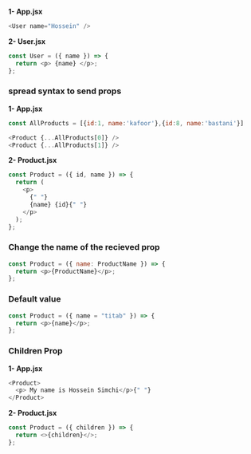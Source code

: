 **1- App.jsx**

```javascript
<User name="Hossein" />
```

**2- User.jsx**

```javascript
const User = ({ name }) => {
  return <p> {name} </p>;
};
```

### spread syntax to send props

**1- App.jsx**

```javascript
const AllProducts = [{id:1, name:'kafoor'},{id:8, name:'bastani'}]

<Product {...AllProducts[0]} />
<Product {...AllProducts[1]} />
```

**2- Product.jsx**

```javascript
const Product = ({ id, name }) => {
  return (
    <p>
      {" "}
      {name} {id}{" "}
    </p>
  );
};
```

### Change the name of the recieved prop

```javascript
const Product = ({ name: ProductName }) => {
  return <p>{ProductName}</p>;
};
```

### Default value

```javascript
const Product = ({ name = "titab" }) => {
  return <p>{name}</p>;
};
```

### Children Prop

**1- App.jsx**

```javascript
<Product>
  <p> My name is Hossein Simchi</p>{" "}
</Product>
```

**2- Product.jsx**

```javascript
const Product = ({ children }) => {
  return <>{children}</>;
};
```
